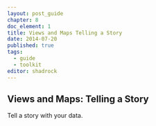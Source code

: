 ```yaml
---
layout: post_guide
chapter: 8
doc_element: 1
title: Views and Maps Telling a Story
date: 2014-07-20
published: true
tags:
  - guide
  - toolkit
editor: shadrock
---
```


## Views and Maps: Telling a Story
Tell a story with your data.


